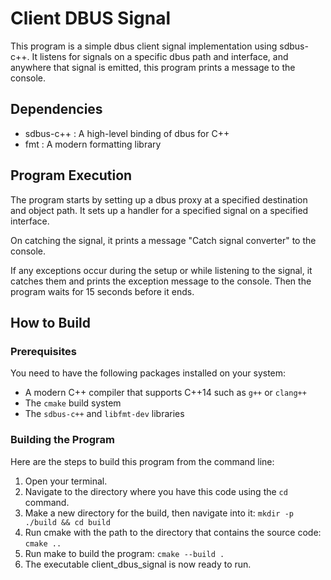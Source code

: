 # Client DBUS Signal

This program is a simple dbus client signal implementation using sdbus-c++. It listens for signals on a specific dbus path and interface, and anywhere that signal is emitted, this program prints a message to the console.

## Dependencies

- sdbus-c++ : A high-level binding of dbus for C++
- fmt : A modern formatting library

## Program Execution

The program starts by setting up a dbus proxy at a specified destination and object path. It sets up a handler for a specified signal on a specified interface.

On catching the signal, it prints a message "Catch signal converter" to the console.

If any exceptions occur during the setup or while listening to the signal, it catches them and prints the exception message to the console. Then the program waits for 15 seconds before it ends.

## How to Build

### Prerequisites

You need to have the following packages installed on your system:

- A modern C++ compiler that supports C++14 such as `g++` or `clang++`
- The `cmake` build system
- The `sdbus-c++` and `libfmt-dev` libraries

### Building the Program

Here are the steps to build this program from the command line:

1. Open your terminal.
2. Navigate to the directory where you have this code using the `cd` command.
3. Make a new directory for the build, then navigate into it: `mkdir -p ./build && cd build`
4. Run cmake with the path to the directory that contains the source code: `cmake ..`
5. Run make to build the program: `cmake --build .`
6. The executable client_dbus_signal is now ready to run.
